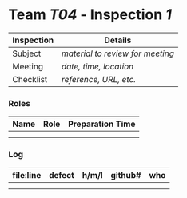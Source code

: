 # Team *T04* - Inspection *1*
 
Inspection | Details
----- | -----
Subject | *material to review for meeting*
Meeting | *date, time, location*
Checklist | *reference, URL, etc.*

### Roles
Name | Role | Preparation Time
---- | ---- | ----
 | |
 | |

### Log
file:line | defect | h/m/l | github# | who
--- | --- |:---:|:---:| ---
 | | | |
 | | | |
 
